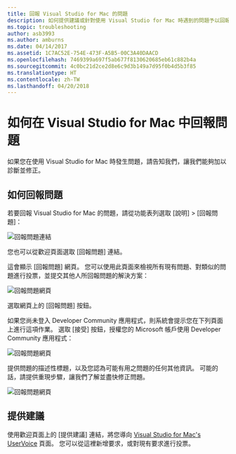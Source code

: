 ```yaml
---
title: 回報 Visual Studio for Mac 的問題
description: 如何提供建議或針對使用 Visual Studio for Mac 時遇到的問題予以回報。
ms.topic: troubleshooting
author: asb3993
ms.author: amburns
ms.date: 04/14/2017
ms.assetid: 1C7AC52E-754E-473F-A5B5-00C3A40DAACD
ms.openlocfilehash: 7469399a697f5ab677f8130620685eb61c882b4a
ms.sourcegitcommit: 4c0bc21d2ce2d8e6c9d3b149a7d95f0b4d5b3f85
ms.translationtype: HT
ms.contentlocale: zh-TW
ms.lasthandoff: 04/20/2018
---
```

# <a name="how-to-report-a-problem-in-visual-studio-for-mac"></a>如何在 Visual Studio for Mac 中回報問題

如果您在使用 Visual Studio for Mac 時發生問題，請告知我們，讓我們能夠加以診斷並修正。 

## <a name="how-to-report-a-problem"></a>如何回報問題

若要回報 Visual Studio for Mac 的問題，請從功能表列選取 [說明] > [回報問題]：

![回報問題連結](media/report-problem-image1.png)

您也可以從歡迎頁面選取 [回報問題] 連結。

這會顯示 [回報問題] 網頁。 您可以使用此頁面來檢視所有現有問題、對類似的問題進行投票，並提交其他人所回報問題的解決方案：

![回報問題網頁](media/report-problem-image2.png)

選取網頁上的 [回報問題] 按鈕。 

如果您尚未登入 Developer Community 應用程式，則系統會提示您在下列頁面上進行這項作業。 選取 [接受] 按鈕，授權您的 Microsoft 帳戶使用 Developer Community 應用程式：

![回報問題網頁](media/report-problem-image3.png)

提供問題的描述性標題，以及您認為可能有用之問題的任何其他資訊。 可能的話，請提供重現步驟，讓我們了解並盡快修正問題。

![回報問題網頁](media/report-problem-image4.png)

## <a name="provide-a-suggestion"></a>提供建議

使用歡迎頁面上的 [提供建議] 連結，將您導向 [Visual Studio for Mac's UserVoice](https://visualstudio.uservoice.com/forums/563332-visual-studio-for-mac) 頁面。 您可以從這裡新增要求，或對現有要求進行投票。